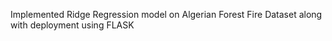 Implemented Ridge Regression model on Algerian Forest Fire Dataset along with deployment using FLASK
